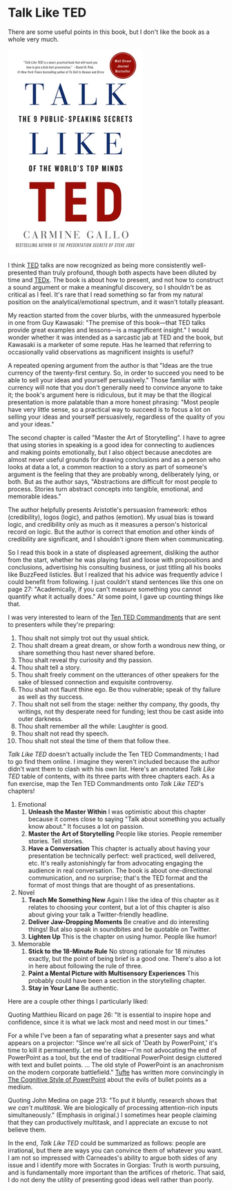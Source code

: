 # Talk Like TED

There are some useful points in this book, but I don't like the book as a whole very much.

[![Talk Like TED](cover.jpg)](http://gallocommunications.com/books/talk-like-ted-2/)

I think [TED](https://www.ted.com/) talks are now recognized as being more consistently well-presented than truly profound, though both aspects have been diluted by time and [TEDx](https://www.ted.com/about/programs-initiatives/tedx-program). The book is about how to present, and not how to construct a sound argument or make a meaningful discovery, so I shouldn't be as critical as I feel. It's rare that I read something so far from my natural position on the analytical/emotional spectrum, and it wasn't totally pleasant.

My reaction started from the cover blurbs, with the unmeasured hyperbole in one from Guy Kawasaki: "The premise of this book—that TED talks provide great examples and lessons—is a magnificent insight." I would wonder whether it was intended as a sarcastic jab at TED and the book, but Kawasaki is a marketer of some repute. Has he learned that referring to occasionally valid observations as magnificent insights is useful?

A repeated opening argument from the author is that "Ideas are the true currency of the twenty-first century. So, in order to succeed you need to be able to sell your ideas and yourself persuasively." Those familiar with currency will note that you don't generally need to convince anyone to take it; the book's argument here is ridiculous, but it may be that the illogical presentation is more palatable than a more honest phrasing: "Most people have very little sense, so a practical way to succeed is to focus a lot on selling your ideas and yourself persuasively, regardless of the quality of you and your ideas."

The second chapter is called "Master the Art of Storytelling". I have to agree that using stories in speaking is a good idea for connecting to audiences and making points emotionally, but I also object because anecdotes are almost never useful grounds for drawing conclusions and as a person who looks at data a lot, a common reaction to a story as part of someone's argument is the feeling that they are probably wrong, deliberately lying, or both. But as the author says, "Abstractions are difficult for most people to process. Stories turn abstract concepts into tangible, emotional, and memorable ideas."

The author helpfully presents Aristotle's persuasion framework: ethos (credibility), logos (logic), and pathos (emotion). My usual bias is toward logic, and credibility only as much as it measures a person's historical record on logic. But the author is correct that emotion and other kinds of credibility are significant, and I shouldn't ignore them when communicating.

So I read this book in a state of displeased agreement, disliking the author from the start, whether he was playing fast and loose with propositions and conclusions, advertising his consulting business, or just titling all his books like BuzzFeed listicles. But I realized that his advice was frequently advice I could benefit from following. I just couldn't stand sentences like this one on page 27: "Academically, if you can't measure something you cannot quantify what it actually does." At some point, I gave up counting things like that.

I was very interested to learn of the [Ten TED Commandments](http://m.ragan.com/Main/Articles/Speakers_follow_the_10_TED_Commandments_48603.aspx) that are sent to presenters while they're preparing:

1. Thou shalt not simply trot out thy usual shtick.
2. Thou shalt dream a great dream, or show forth a wondrous new thing, or share something thou hast never shared before.
3. Thou shalt reveal thy curiosity and thy passion.
4. Thou shalt tell a story.
5. Thou shalt freely comment on the utterances of other speakers for the sake of blessed connection and exquisite controversy.
6. Thou shalt not flaunt thine ego. Be thou vulnerable; speak of thy failure as well as thy success.
7. Thou shalt not sell from the stage: neither thy company, thy goods, thy writings, not thy desperate need for funding; lest thou be cast aside into outer darkness.
8. Thou shalt remember all the while: Laughter is good.
9. Thou shalt not read thy speech.
10. Thou shalt not steal the time of them that follow thee.

_Talk Like TED_ doesn't actually include the Ten TED Commandments; I had to go find them online. I imagine they weren't included because the author didn't want them to clash with his own list. Here's an annotated _Talk Like TED_ table of contents, with its three parts with three chapters each. As a fun exercise, map the Ten TED Commandments onto _Talk Like TED_'s chapters!

1. Emotional
    1. **Unleash the Master Within** I was optimistic about this chapter because it comes close to saying "Talk about something you actually know about." It focuses a lot on passion.
    2. **Master the Art of Storytelling** People like stories. People remember stories. Tell stories.
    3. **Have a Conversation** This chapter is actually about having your presentation be technically perfect: well practiced, well delivered, etc. It's really astonishingly far from advocating engaging the audience in real conversation. The book is about one-directional communication, and no surprise; that's the TED format and the format of most things that are thought of as presentations.
2. Novel
    1. **Teach Me Something New** Again I like the idea of this chapter as it relates to choosing your content, but a lot of this chapter is also about giving your talk a Twitter-friendly headline.
    2. **Deliver Jaw-Dropping Moments** Be creative and do interesting things! But also speak in soundbites and be quotable on Twitter.
    3. **Lighten Up** This is the chapter on using humor. People like humor!
3. Memorable
    1. **Stick to the 18-Minute Rule** No strong rationale for 18 minutes exactly, but the point of being brief is a good one. There's also a lot in here about following the rule of three.
    2. **Paint a Mental Picture with Multisensory Experiences** This probably could have been a section in the storytelling chapter.
    3. **Stay in Your Lane** Be authentic.

Here are a couple other things I particularly liked:

Quoting Matthieu Ricard on page 26: "It is essential to inspire hope and confidence, since it is what we lack most and need most in our times."

For a while I've been a fan of separating what a presenter says and what appears on a projector: "Since we're all sick of 'Death by PowerPoint,' it's time to kill it permanently. Let me be clear—I'm not advocating the end of PowerPoint as a tool, but the end of traditional PowerPoint design cluttered with text and bullet points. ... The old style of PowerPoint is an anachronism on the modern corporate battlefield." [Tufte](https://en.wikipedia.org/wiki/Edward_Tufte) has written more convincingly in [The Cognitive Style of PowerPoint](http://users.ha.uth.gr/tgd/pt0501/09/Tufte.pdf) about the evils of bullet points as a medium.

Quoting John Medina on page 213: "To put it bluntly, research shows that _we can't multitask_. We are biologically of processing attention-rich inputs simultaneously." (Emphasis in original.) I sometimes hear people claiming that they can productively multitask, and I appreciate an excuse to not believe them.

In the end, _Talk Like TED_ could be summarized as follows: people are irrational, but there are ways you can convince them of whatever you want. I am not so impressed with Carneades's ability to argue both sides of any issue and I identify more with Socrates in Gorgias: Truth is worth pursuing, and is fundamentally more important than the artifices of rhetoric. That said, I do not deny the utility of presenting good ideas well rather than poorly.
